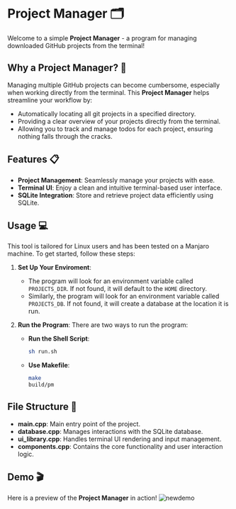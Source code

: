 # Project Manager 🗂️

Welcome to a simple **Project Manager** - a program for managing downloaded GitHub projects from the terminal!

## Why a Project Manager? 🤔 

Managing multiple GitHub projects can become cumbersome, especially when working directly from the terminal. This **Project Manager** helps streamline your workflow by:

- Automatically locating all git projects in a specified directory.
- Providing a clear overview of your projects directly from the terminal.
- Allowing you to track and manage todos for each project, ensuring nothing falls through the cracks.

## Features 📋

- **Project Management**: Seamlessly manage your projects with ease.
- **Terminal UI**: Enjoy a clean and intuitive terminal-based user interface.
- **SQLite Integration**: Store and retrieve project data efficiently using SQLite.

## Usage 💻

This tool is tailored for Linux users and has been tested on a Manjaro machine. To get started, follow these steps:

1. **Set Up Your Enviroment**:
   - The program will look for an environment variable called `PROJECTS_DIR`. If not found, it will default to the `HOME` directory.
   - Similarly, the program will look for an environment variable called `PROJECTS_DB`. If not found, it will create a database at the location it is run.

2. **Run the Program**:
   There are two ways to run the program:

   - **Run the Shell Script**:
     ```bash
     sh run.sh
     ```

   - **Use Makefile**:
     ```bash
     make
     build/pm
     ```

## File Structure 📂

- **main.cpp**: Main entry point of the project.
- **database.cpp**: Manages interactions with the SQLite database.
- **ui_library.cpp**: Handles terminal UI rendering and input management.
- **components.cpp**: Contains the core functionality and user interaction logic.

## Demo 🎬 

Here is a preview of the **Project Manager** in action!
![newdemo](https://github.com/penguin-vd/project-manager/assets/62374225/f9591145-f50f-4ebb-821a-e740cbabbb61)
